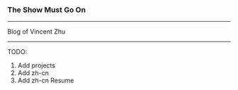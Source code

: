 ### The Show Must Go On

---

Blog of Vincent Zhu

---

TODO:
1. Add projects
2. Add zh-cn
3. Add zh-cn Resume